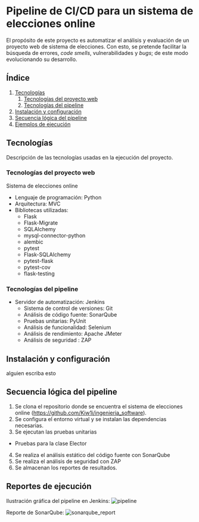 # Pipeline de CI/CD para un sistema de elecciones online
El propósito de este proyecto es automatizar el análisis y evaluación de un proyecto web de sistema de elecciones. Con esto, se pretende facilitar la búsqueda de errores, *code smells*, vulnerabilidades y *bugs*; de este modo evolucionando su desarrollo.

## Índice
1. [Tecnologías](#tecnologías)
   1. [Tecnologías del proyecto web](#tecnologías-del-proyecto-web)
   2. [Tecnologías del pipeline](#tecnologías-del-pipeline)
2. [Instalación y configuración](#instalación-y-configuración)
3. [Secuencia lógica del pipeline](#secuencia-lógica-del-pipeline)
4. [Ejemplos de ejecución](#ejemplos-de-ejecución)

## Tecnologías

Descripción de las tecnologías usadas en la ejecución del proyecto.

### Tecnologías del proyecto web

Sistema de elecciones online
- Lenguaje de programación: Python
- Arquitectura: MVC
- Bibliotecas utilizadas:
  - Flask
  - Flask-Migrate
  - SQLAlchemy
  - mysql-connector-python
  - alembic
  - pytest
  - Flask-SQLAlchemy
  - pytest-flask   
  - pytest-cov     
  - flask-testing

### Tecnologías del pipeline

- Servidor de automatización: Jenkins
  - Sistema de control de versiones: Git
  - Análisis de código fuente: SonarQube
  - Pruebas unitarias: PyUnit
  - Análisis de funcionalidad: Selenium
  - Análisis de rendimiento: Apache JMeter
  - Análisis de seguridad : ZAP

## Instalación y configuración

alguien escriba esto

## Secuencia lógica del pipeline

1. Se clona el repositorio donde se encuentra el sistema de elecciones online (https://github.com/Kiw1i/ingenieria_software).
2. Se configura el entorno virtual y se instalan las dependencias necesarias.
3. Se ejecutan las pruebas unitarias
  - Pruebas para la clase Elector
4. Se realiza el análisis estático del código fuente con SonarQube
5. Se realiza el análisis de seguridad con ZAP
6. Se almacenan los reportes de resultados.

## Reportes de ejecución

Ilustración gráfica del pipeline en Jenkins:
![pipeline](https://github.com/user-attachments/assets/5866094a-c35b-481e-aee1-d0b491e46189)

Reporte de SonarQube:
![sonarqube_report](https://github.com/user-attachments/assets/ecd739f3-eb3b-4403-83f7-5911184538d1)
